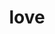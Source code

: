 ---
category: 4-letters
denotation: null
name: love
reference_link: https://www.etymonline.com/word/love
root_language: null
root_name: null
title: love
type: free
word_sums:
- respelling: love
  sum: 'Love + '
---